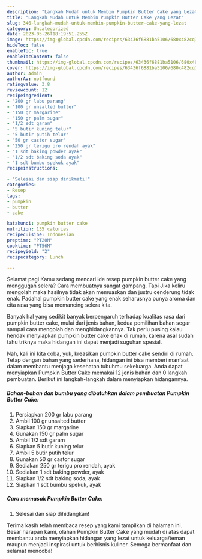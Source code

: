 ```yaml
---
description: "Langkah Mudah untuk Membin Pumpkin Butter Cake yang Lezat"
title: "Langkah Mudah untuk Membin Pumpkin Butter Cake yang Lezat"
slug: 346-langkah-mudah-untuk-membin-pumpkin-butter-cake-yang-lezat
category: Uncategorized
date: 2023-05-26T18:19:51.255Z
image: https://img-global.cpcdn.com/recipes/63436f6881ba5106/680x482cq70/pumpkin-butter-cake-foto-resep-utama.jpg
hideToc: false
enableToc: true
enableTocContent: false
thumbnail: https://img-global.cpcdn.com/recipes/63436f6881ba5106/680x482cq70/pumpkin-butter-cake-foto-resep-utama.jpg
cover: https://img-global.cpcdn.com/recipes/63436f6881ba5106/680x482cq70/pumpkin-butter-cake-foto-resep-utama.jpg
author: Admin
authorAv: notfound
ratingvalue: 3.8
reviewcount: 12
recipeingredient:
- "200 gr labu parang"
- "100 gr unsalted butter"
- "150 gr margarine"
- "150 gr palm sugar"
- "1/2 sdt garam"
- "5 butir kuning telur"
- "5 butir putih telur"
- "50 gr castor sugar"
- "250 gr terigu pro rendah ayak"
- "1 sdt baking powder ayak"
- "1/2 sdt baking soda ayak"
- "1 sdt bumbu spekuk ayak"
recipeinstructions:

- "Selesai dan siap dinikmati!"
categories:
- Resep
tags:
- pumpkin
- butter
- cake

katakunci: pumpkin butter cake 
nutrition: 135 calories
recipecuisine: Indonesian
preptime: "PT20M"
cooktime: "PT56M"
recipeyield: "2"
recipecategory: Lunch

---
```



Selamat pagi Kamu sedang mencari ide resep pumpkin butter cake yang menggugah selera? Cara membuatnya sangat gampang. Tapi Jika keliru mengolah maka hasilnya tidak akan memuaskan dan justru cenderung tidak enak. Padahal pumpkin butter cake yang enak seharusnya punya aroma dan cita rasa yang bisa memancing selera kita.




Banyak hal yang sedikit banyak berpengaruh terhadap kualitas rasa dari pumpkin butter cake, mulai dari jenis bahan, kedua pemilihan bahan segar sampai cara mengolah dan menghidangkannya. Tak perlu pusing kalau hendak menyiapkan pumpkin butter cake enak di rumah, karena asal sudah tahu triknya maka hidangan ini dapat menjadi suguhan spesial.


Nah, kali ini kita coba, yuk, kreasikan pumpkin butter cake sendiri di rumah. Tetap dengan bahan yang sederhana, hidangan ini bisa memberi manfaat dalam membantu menjaga kesehatan tubuhmu sekeluarga. Anda dapat menyiapkan Pumpkin Butter Cake memakai 12 jenis bahan dan 0 langkah pembuatan. Berikut ini langkah-langkah dalam menyiapkan hidangannya.

<!--inarticleads1-->

##### Bahan-bahan dan bumbu yang dibutuhkan dalam pembuatan Pumpkin Butter Cake:

1. Persiapkan 200 gr labu parang
1. Ambil 100 gr unsalted butter
1. Siapkan 150 gr margarine
1. Gunakan 150 gr palm sugar
1. Ambil 1/2 sdt garam
1. Siapkan 5 butir kuning telur
1. Ambil 5 butir putih telur
1. Gunakan 50 gr castor sugar
1. Sediakan 250 gr terigu pro rendah, ayak
1. Sediakan 1 sdt baking powder, ayak
1. Siapkan 1/2 sdt baking soda, ayak
1. Siapkan 1 sdt bumbu spekuk, ayak




<!--inarticleads2-->

##### Cara memasak Pumpkin Butter Cake:


1. Selesai dan siap dihidangkan!



Terima kasih telah membaca resep yang kami tampilkan di halaman ini. Besar harapan kami, olahan Pumpkin Butter Cake yang mudah di atas dapat membantu anda menyiapkan hidangan yang lezat untuk keluarga/teman maupun menjadi inspirasi untuk berbisnis kuliner. Semoga bermanfaat dan selamat mencoba!
